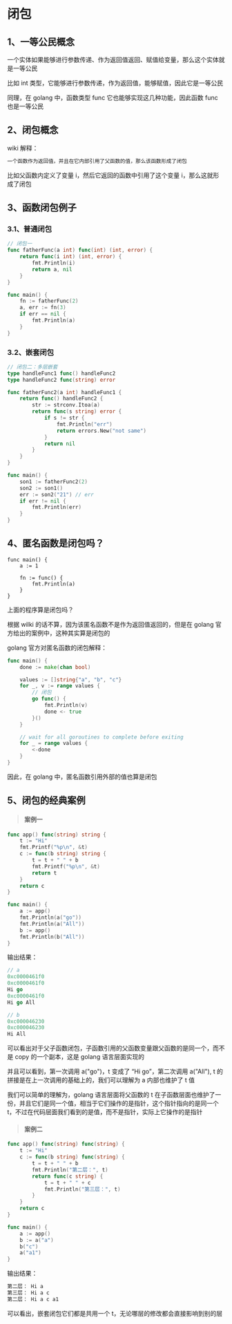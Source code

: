 # 闭包



## 1、一等公民概念

一个实体如果能够进行参数传递、作为返回值返回、赋值给变量，那么这个实体就是一等公民

比如 int 类型，它能够进行参数传递，作为返回值，能够赋值，因此它是一等公民

同理，在 golang 中，函数类型 func 它也能够实现这几种功能，因此函数 func 也是一等公民



## 2、闭包概念

wiki 解释：

```go
一个函数作为返回值，并且在它内部引用了父函数的值，那么该函数形成了闭包
```

比如父函数内定义了变量 i，然后它返回的函数中引用了这个变量 i，那么这就形成了闭包



## 3、函数闭包例子

### 3.1、普通闭包

```go
// 闭包一
func fatherFunc(a int) func(int) (int, error) {
	return func(i int) (int, error) {
		fmt.Println(i)
		return a, nil
	}
}

func main() {
	fn := fatherFunc(2)
	a, err := fn(3)
	if err == nil {
		fmt.Println(a)
	}
}
```



### 3.2、嵌套闭包

```go
// 闭包二：多层嵌套
type handleFunc1 func() handleFunc2
type handleFunc2 func(string) error

func fatherFunc2(a int) handleFunc1 {
	return func() handleFunc2 {
        str := strconv.Itoa(a)
		return func(s string) error {
			if s != str {
                fmt.Println("err")
				return errors.New("not same")
			}
			return nil
		}
	}
}

func main() {
	son1 := fatherFunc2(2)
	son2 := son1()
	err := son2("21") // err
	if err != nil {
		fmt.Println(err)
	}
}
```



## 4、匿名函数是闭包吗？



```
func main() {
	a := 1
	
	fn := func() {
		fmt.Println(a)
	}
}
```

上面的程序算是闭包吗？

根据 wilki 的话不算，因为该匿名函数不是作为返回值返回的，但是在 golang 官方给出的案例中，这种其实算是闭包的



golang 官方对匿名函数的闭包解释：

```go
func main() {
	done := make(chan bool)

	values := []string{"a", "b", "c"}
	for _, v := range values {
		// 闭包
		go func() {
			fmt.Println(v)
			done <- true
		}()
	}

	// wait for all goroutines to complete before exiting
	for _ = range values {
		<-done
	}
}
```



因此，在 golang 中，匿名函数引用外部的值也算是闭包





## 5、闭包的经典案例



> ####  案例一

```go
func app() func(string) string {
	t := "Hi"
	fmt.Printf("%p\n", &t)
	c := func(b string) string {
		t = t + " " + b
		fmt.Printf("%p\n", &t)
		return t
	}
	return c
}

func main() {
	a := app()
	fmt.Println(a("go"))
	fmt.Println(a("All"))
	b := app()
	fmt.Println(b("All"))
}
```

输出结果：

```go
// a
0xc0000461f0
0xc0000461f0
Hi go
0xc0000461f0
Hi go All

// b
0xc000046230
0xc000046230
Hi All
```



可以看出对于父子函数闭包，子函数引用的父函数变量跟父函数的是同一个，而不是 copy 的一个副本，这是 golang 语言层面实现的

并且可以看到，第一次调用 a("go")，t 变成了 “Hi go”，第二次调用 a("All"),  t 的拼接是在上一次调用的基础上的，我们可以理解为 a 内部也维护了 t 值

我们可以简单的理解为，golang 语言层面将父函数的 t 在子函数层面也维护了一份，并且它们是同一个值，相当于它们操作的是指针，这个指针指向的是同一个 t，不过在代码层面我们看到的是值，而不是指针，实际上它操作的是指针



> #### 案例二

```go
func app() func(string) func(string) {
	t := "Hi"
	c := func(b string) func(string) {
		t = t + " " + b
		fmt.Println("第二层：", t)
		return func(c string) {
			t = t + " " + c
			fmt.Println("第三层：", t)
		}
	}
	return c
}

func main() {
	a := app()
	b := a("a")
	b("c")
	a("a1")
}
```

输出结果：

```go
第二层： Hi a
第三层： Hi a c
第二层： Hi a c a1
```



可以看出，嵌套闭包它们都是共用一个 t，无论哪层的修改都会直接影响到别的层